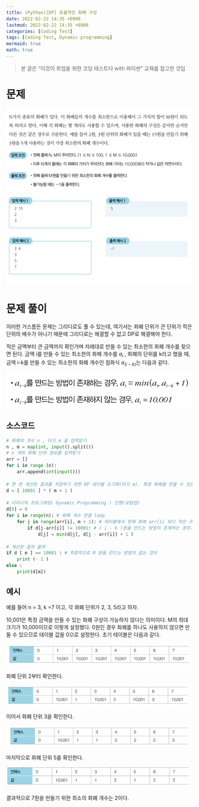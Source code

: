 ```yaml
---
title: (Python)[DP] 효율적인 화폐 구성
date: 2022-02-22 14:35 +0900
lastmod: 2022-02-22 14:35 +0900
categories: [Coding Test]
tags: [Coding Test, Dynamic programming]
mermaid: true
math: true
---
```


> 본 글은 “이것이 취업을 위한 코딩 테스트다 with 파이썬” 교재를 참고한 것임
> 

# 문제

![Untitled](/assets/img/2022-02-22-dp5/Untitled.png)

# 문제 풀이

이러한 거스름돈 문제는 그리디로도 풀 수 있는데, 여기서는 화폐 단위가 큰 단위가 작은 단위의 배수가 아니기 때문에 그리디로는 해결할 수 없고 DP로 해결해야 한다. 

적은 금액부터 큰 금액까지 확인가며 차례대로 만들 수 있는 최소한의 화폐 개수를 찾으면 된다. 금액 i를 만들 수 있는 최소한의 화페 개수를 $a_i$ , 화폐의 단위를 k라고 했을 때, 금액 i-k를 만들 수 있는 최소한의 화폐 개수인 점화식 $a_(i-k)$는 다음과 같다.

![Untitled](/assets/img/2022-02-22-dp5/Untitled%201.png)

## 소스코드

```python
# 화폐의 개수 n , 타깃 m 을 입력받기
n , m = map(int, input().split()) 
# n 개의 화폐 단위 정보를 입력받기
arr = []
for i in range (n):
    arr.append(int(input()))

# 한 번 계산된 결과를 저장하기 위한 DP 테이블 초기화(타깃 m). 특정 화폐를 만들 수 있는 경우의 수
d = [ 10001 ] * ( m + 1 )

# 다이나믹 프로그래밍( Dynamic Programming ) 진행(보텀업)
d[0] = 0 
for i in range(n): # 화폐 개수 만큼 loop
    for j in range(arr[i], m + 1): # 테이블에서 현재 화폐 arr[i] 보다 작은 수는 업데이트 할 필요가 없음. arr[i]로 만들 수 있는 경우의 수 이므로
        if d[j-arr[i]] != 10001: # ( i - k )원을 만드는 방법이 존재하는 경우. 현재 화폐 arr[i] 빼주는 건 고정인 거 참고
            d[j] = min(d[j], d[j - arr[i]] + 1 )

# 계산된 결과 출력
if d [ m ] == 10001 : # 최종적으로 M 원을 만드는 방법이 없는 경우
    print (- 1 )
else :
    print(d[m])
```

## 예시

예를 들어 n = 3, k =7 이고, 각 화폐 단위가 2, 3, 5라고 하자.

10,001은 특정 금액을 만들 수 있는 화폐 구성이 가능하지 않다는 의미이다. M의 최대 크기가 10,000이므로 이렇게 설정했다. 0원인 경우 화폐를 하나도 사용하지 않으면 만들 수 있으므로 테이블 값을 0으로 설정한다. 초기 테이블은 다음과 같다.

![Untitled](/assets/img/2022-02-22-dp5/Untitled%202.png)

화폐 단위 2부터 확인한다. 

![Untitled](/assets/img/2022-02-22-dp5/Untitled%203.png)

이어서 화폐 단위 3을 확인한다. 

![Untitled](/assets/img/2022-02-22-dp5/Untitled%204.png)

마지막으로 화폐 단위 5를 확인한다.

![Untitled](/assets/img/2022-02-22-dp5/Untitled%205.png)

결과적으로 7원을 만들기 위한 최소의 화폐 개수는 2이다.